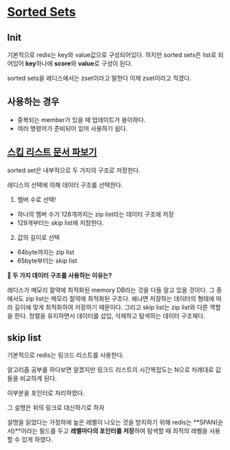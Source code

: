 # [Sorted Sets](http://redisgate.kr/redis/command/zsets.php)

## Init

기본적으로 redis는 key와 value값으로 구성되어있다.
하지만 sorted sets은 list로 되어있어 **key**하나에 **score**와 **value**로 구성이 된다.

sorted sets을 레디스에서는 zset이라고 말한다 이제 zset이라고 적겠다.


## 사용하는 경우

- 중복되는 member가 있을 때 업데이트가 용이하다.
- 여러 명령어가 준비되어 있어 사용하기 쉽다.

## [스킵 리스트 문서 파보기](http://redisgate.kr/redis/configuration/internal_skiplist.php)

sorted set은 내부적으로 두 가지의 구조로 저장한다.

레디스의 선택에 의해 데이터 구조를 선택한다.

1. 멤버 수로 선택! 

- 하나의 멤버 수가 128개까지는 zip list라는 데이터 구조에 저장
- 129개부터는 skip list에 저장한다.

2. 값의 길이로 선택

- 64byte까지는 zip list
- 65byte부터는 skip list

**🤔 두 가지 데이터 구조를 사용하는 이유는?**

레디스가 메모리 절약에 최적화된 memory DB라는 것을 다들 알고 있을 것이다. 
그 중에서도 zip list는 메모리 절약에 최적화된 구조다. 왜냐면 저장하는 데이터의 형태에 따라 길이에 맞게 최적화하여 저장하기 때문이다.
그리고 skip list는 zip list와 다른 역할을 한다.
정렬을 유지하면서 데이터를 삽입, 삭제하고 탐색하는 데이터 구조체다.


## skip list

기본적으로 redis는 링크드 리스트를 사용한다.

알고리즘 공부를 하다보면 알겠지만 링크드 리스트의 시간복잡도는 N으로 차례대로 값들을 비교하게 된다.

이부분을 포인터로 처리하였다.

그 설명은 위의 링크로 대신하기로 하자

설명을 읽었다는 가정하에 높은 레벨이 나오는 것을 방지하기 위해 redis는 **SPAN(순서)**이라는 필드를 두고 **레벨마다의 포인터를 저장**하여 탐색할 때 최적의 레벨을 사용할 수 있게 하였다.



